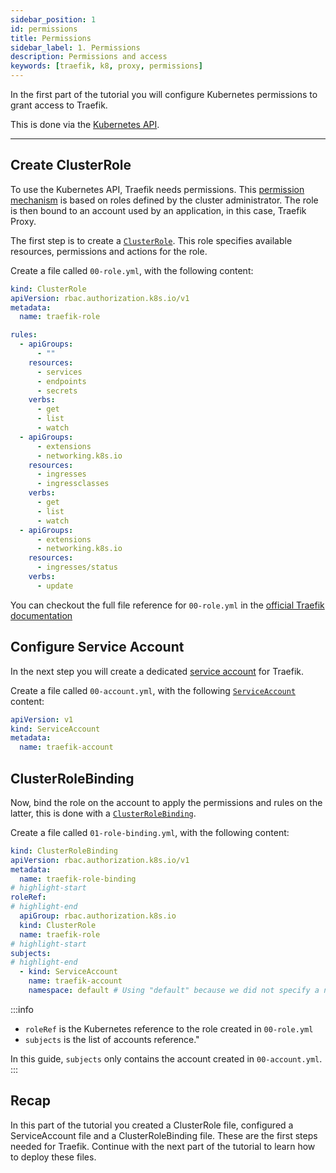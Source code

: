 ```yaml
---
sidebar_position: 1
id: permissions
title: Permissions
sidebar_label: 1. Permissions
description: Permissions and access
keywords: [traefik, k8, proxy, permissions]
---
```


In the first part of the tutorial you will configure Kubernetes permissions to grant access to Traefik.

This is done via the [Kubernetes API](https://kubernetes.io/docs/concepts/overview/kubernetes-api/ "Link to documentation about the Kubernetes API").

---

## Create ClusterRole

To use the Kubernetes API, Traefik needs permissions.
This [permission mechanism](https://kubernetes.io/docs/reference/access-authn-authz/rbac/) is based on roles defined by the cluster administrator.
The role is then bound to an account used by an application, in this case, Traefik Proxy.

The first step is to create a [`ClusterRole`](https://kubernetes.io/docs/reference/kubernetes-api/authorization-resources/cluster-role-v1/#ClusterRole).
This role specifies available resources, permissions and actions for the role.

Create a file called `00-role.yml`, with the following content:

```yaml title="00-role.yml"
kind: ClusterRole
apiVersion: rbac.authorization.k8s.io/v1
metadata:
  name: traefik-role

rules:
  - apiGroups:
      - ""
    resources:
      - services
      - endpoints
      - secrets
    verbs:
      - get
      - list
      - watch
  - apiGroups:
      - extensions
      - networking.k8s.io
    resources:
      - ingresses
      - ingressclasses
    verbs:
      - get
      - list
      - watch
  - apiGroups:
      - extensions
      - networking.k8s.io
    resources:
      - ingresses/status
    verbs:
      - update
```

<!-- markdownlint-disable -->
You can checkout the full file reference for `00-role.yml` in the [official Traefik documentation](https://doc.traefik.io/traefik/reference/dynamic-configuration/kubernetes-crd/#rbac "Link to reference in the official Traefik docs")
<!-- markdownlint-enable -->

## Configure Service Account

In the next step you will create a dedicated [service account](https://kubernetes.io/docs/tasks/configure-pod-container/configure-service-account/ "Link to Kubernetes docs about service accounts") for Traefik.

Create a file called `00-account.yml`, with the following [`ServiceAccount`](https://kubernetes.io/docs/reference/kubernetes-api/authentication-resources/service-account-v1/#ServiceAccount "Link to ServiceAccount API docs") content:

```yaml title="00-account.yml"
apiVersion: v1
kind: ServiceAccount
metadata:
  name: traefik-account
```

## ClusterRoleBinding

Now, bind the role on the account to apply the permissions and rules on the latter, this is done with a [`ClusterRoleBinding`](https://kubernetes.io/docs/reference/kubernetes-api/authorization-resources/cluster-role-binding-v1/#ClusterRoleBinding "Link to Kubernetes docs about role binding").

Create a file called `01-role-binding.yml`, with the following content:

```yaml title="01-role-binding.yml"
kind: ClusterRoleBinding
apiVersion: rbac.authorization.k8s.io/v1
metadata:
  name: traefik-role-binding
# highlight-start
roleRef:
# highlight-end
  apiGroup: rbac.authorization.k8s.io
  kind: ClusterRole
  name: traefik-role
# highlight-start
subjects:
# highlight-end
  - kind: ServiceAccount
    name: traefik-account
    namespace: default # Using "default" because we did not specify a namespace when creating the ClusterAccount.
```

:::info

- `roleRef` is the Kubernetes reference to the role created in `00-role.yml`
- `subjects` is the list of accounts reference."

In this guide, `subjects` only contains the account created in `00-account.yml`.
:::

## Recap

In this part of the tutorial you created a ClusterRole file, configured a ServiceAccount file and a ClusterRoleBinding file.
These are the first steps needed for Traefik.
Continue with the next part of the tutorial to learn how to deploy these files.
